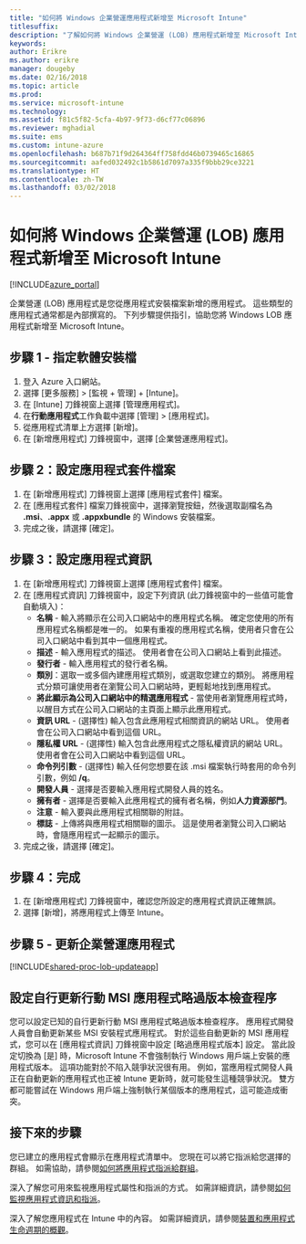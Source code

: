 ```yaml
---
title: "如何將 Windows 企業營運應用程式新增至 Microsoft Intune"
titlesuffix: 
description: "了解如何將 Windows 企業營運 (LOB) 應用程式新增至 Microsoft Intune。"
keywords: 
author: Erikre
ms.author: erikre
manager: dougeby
ms.date: 02/16/2018
ms.topic: article
ms.prod: 
ms.service: microsoft-intune
ms.technology: 
ms.assetid: f81c5f82-5cfa-4b97-9f73-d6cf77c06896
ms.reviewer: mghadial
ms.suite: ems
ms.custom: intune-azure
ms.openlocfilehash: b687b71f9d264364ff758fdd46b0739465c16865
ms.sourcegitcommit: aafed032492c1b5861d7097a335f9bbb29ce3221
ms.translationtype: HT
ms.contentlocale: zh-TW
ms.lasthandoff: 03/02/2018
---
```

# <a name="how-to-add-windows-line-of-business-lob-apps-to-microsoft-intune"></a>如何將 Windows 企業營運 (LOB) 應用程式新增至 Microsoft Intune

[!INCLUDE[azure_portal](./includes/azure_portal.md)]

企業營運 (LOB) 應用程式是您從應用程式安裝檔案新增的應用程式。 這些類型的應用程式通常都是內部撰寫的。 下列步驟提供指引，協助您將 Windows LOB 應用程式新增至 Microsoft Intune。

## <a name="step-1---specify-the-software-setup-file"></a>步驟 1 - 指定軟體安裝檔

1. 登入 Azure 入口網站。
2. 選擇 [更多服務]  >  [監視 + 管理]  +  [Intune]。
3. 在 [Intune] 刀鋒視窗上選擇 [管理應用程式]。
4. 在**行動應用程式**工作負載中選擇 [管理]  >  [應用程式]。
5. 從應用程式清單上方選擇 [新增]。
6. 在 [新增應用程式] 刀鋒視窗中，選擇 [企業營運應用程式]。

## <a name="step-2---configure-the-app-package-file"></a>步驟 2：設定應用程式套件檔案

1. 在 [新增應用程式] 刀鋒視窗上選擇 [應用程式套件] 檔案。
2. 在 [應用程式套件] 檔案刀鋒視窗中，選擇瀏覽按鈕，然後選取副檔名為 **.msi**、**.appx** 或 **.appxbundle** 的 Windows 安裝檔案。
3. 完成之後，請選擇 [確定]。


## <a name="step-3---configure-app-information"></a>步驟 3：設定應用程式資訊

1. 在 [新增應用程式] 刀鋒視窗上選擇 [應用程式套件] 檔案。
2. 在 [應用程式資訊] 刀鋒視窗中，設定下列資訊 (此刀鋒視窗中的一些值可能會自動填入)：
    - **名稱** - 輸入將顯示在公司入口網站中的應用程式名稱。 確定您使用的所有應用程式名稱都是唯一的。 如果有重複的應用程式名稱，使用者只會在公司入口網站中看到其中一個應用程式。
    - **描述** - 輸入應用程式的描述。 使用者會在公司入口網站上看到此描述。
    - **發行者** - 輸入應用程式的發行者名稱。
    - **類別**：選取一或多個內建應用程式類別，或選取您建立的類別。 將應用程式分類可讓使用者在瀏覽公司入口網站時，更輕鬆地找到應用程式。
    - **將此顯示為公司入口網站中的精選應用程式** - 當使用者瀏覽應用程式時，以醒目方式在公司入口網站的主頁面上顯示此應用程式。
    - **資訊 URL** - (選擇性) 輸入包含此應用程式相關資訊的網站 URL。 使用者會在公司入口網站中看到這個 URL。
    - **隱私權 URL** - (選擇性) 輸入包含此應用程式之隱私權資訊的網站 URL。 使用者會在公司入口網站中看到這個 URL。
    - **命令列引數** - (選擇性) 輸入任何您想要在該 .msi 檔案執行時套用的命令列引數，例如 **/q**。
    - **開發人員** - 選擇是否要輸入應用程式開發人員的姓名。
    - **擁有者** - 選擇是否要輸入此應用程式的擁有者名稱，例如**人力資源部門**。
    - **注意** - 輸入要與此應用程式相關聯的附註。
    - **標誌** - 上傳將與應用程式相關聯的圖示。 這是使用者瀏覽公司入口網站時，會隨應用程式一起顯示的圖示。
3. 完成之後，請選擇 [確定]。

## <a name="step-4---finish-up"></a>步驟 4：完成

1. 在 [新增應用程式] 刀鋒視窗中，確認您所設定的應用程式資訊正確無誤。
2. 選擇 [新增]，將應用程式上傳至 Intune。

## <a name="step-5---update-a-line-of-business-app"></a>步驟 5 - 更新企業營運應用程式

[!INCLUDE[shared-proc-lob-updateapp](./includes/shared-proc-lob-updateapp.md)]

## <a name="configuring-a-self-updating-mobile-msi-app-to-ignore-the-version-check-process"></a>設定自行更新行動 MSI 應用程式略過版本檢查程序

您可以設定已知的自行更新行動 MSI 應用程式略過版本檢查程序。 應用程式開發人員會自動更新某些 MSI 安裝程式應用程式。 對於這些自動更新的 MSI 應用程式，您可以在 [應用程式資訊] 刀鋒視窗中設定 [略過應用程式版本] 設定。 當此設定切換為 [是] 時，Microsoft Intune 不會強制執行 Windows 用戶端上安裝的應用程式版本。 這項功能對於不陷入競爭狀況很有用。 例如，當應用程式開發人員正在自動更新的應用程式也正被 Intune 更新時，就可能發生這種競爭狀況。 雙方都可能嘗試在 Windows 用戶端上強制執行某個版本的應用程式，這可能造成衝突。

## <a name="next-steps"></a>接下來的步驟

您已建立的應用程式會顯示在應用程式清單中。 您現在可以將它指派給您選擇的群組。 如需協助，請參閱[如何將應用程式指派給群組](apps-deploy.md)。

深入了解您可用來監視應用程式屬性和指派的方式。 如需詳細資訊，請參閱[如何監視應用程式資訊和指派](apps-monitor.md)。

深入了解您應用程式在 Intune 中的內容。 如需詳細資訊，請參閱[裝置和應用程式生命週期的概觀](introduction-device-app-lifecycles.md)。
